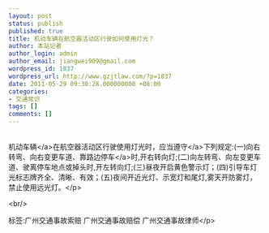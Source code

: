 ```yaml
---
layout: post
status: publish
published: true
title: 机动车辆在航空器活动区行驶如何使用灯光？
author: 本站记者
author_login: admin
author_email: jiangwei909@gmail.com
wordpress_id: 1837
wordpress_url: http://www.gzjtlaw.com/?p=1837
date: 2011-05-29 09:30:28.000000000 +08:00
categories:
- 交通常识
tags: []
comments: []
---
```

<p><br>机动<a>车辆<&#47;a>在航空器活动区行驶使用灯光时，应当<a>遵守<&#47;a>下列规定:(一)向右转弯、向右变更车道、靠路边<a>停车<&#47;a>时,开右转向灯;(二)向左转弯、向左变更车道、驶离停车地点或掉头时,开左转向灯;(三)昼夜开启黄色警示灯；(四)引导车灯光标志牌齐全、清晰、有效；(五)夜间开近光灯、示宽灯和尾灯,雾天开防雾灯，禁止使用远光灯。<&#47;p><br&#47;><p>标签:广州交通事故索赔 广州交通事故赔偿 广州交通事故律师<&#47;p>
